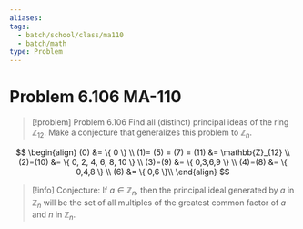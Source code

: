 ```yaml
---
aliases: 
tags:
  - batch/school/class/ma110
  - batch/math
type: Problem
---
```

# Problem 6.106 MA-110

> [!problem] Problem 6.106
> Find all (distinct) principal ideas of the ring $\mathbb{Z}_{12}$. Make a conjecture that generalizes this problem to $\mathbb{Z}_{n}$.

$$
\begin{align}
(0) &= \{ 0 \} \\
(1)= (5) = (7) = (11) &= \mathbb{Z}_{12} \\
(2)=(10) &= \{ 0, 2, 4, 6, 8, 10 \} \\
(3)=(9) &= \{ 0,3,6,9 \} \\
(4)=(8) &= \{ 0,4,8 \} \\
(6) &= \{ 0,6 \}\\
\end{align}
$$

> [!info] Conjecture:
> If $a \in \mathbb{Z}_{n}$, then the principal ideal generated by $a$ in $\mathbb{Z}_{n}$ will be the set of all multiples of the greatest common factor of $a$ and $n$ in $\mathbb{Z}_{n}$.
